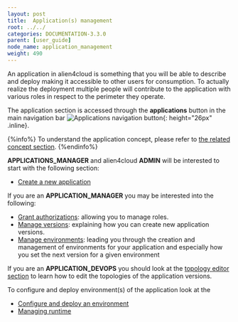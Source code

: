 ```yaml
---
layout: post
title:  Application(s) management
root: ../../
categories: DOCUMENTATION-3.3.0
parent: [user_guide]
node_name: application_management
weight: 490
---
```


An application in alien4cloud is something that you will be able to describe and deploy making it accessible to other users for consumption. To actually realize the deployment multiple people will contribute to the application with various roles in respect to the perimeter they operate.

The application section is accessed through the __applications__ button in the main navigation bar ![Applications navigation button](../../images/3.3.0/user_guide/applications/app_menu.png){: height="26px" .inline}.

{%info%}
To understand the application concept, please refer to [the related concept section](#/documentation/3.0.0/concepts/applications.html).
{%endinfo%}


__APPLICATIONS_MANAGER__ and alien4cloud __ADMIN__ will be interested to start with the following section:

* [Create a new application](#/documentation/3.0.0/user_guide/application_creation.html)

If you are an __APPLICATION_MANAGER__ you may be interested into the following:

* [Grant authorizations](#/documentation/3.0.0/user_guide/application_roles.html): allowing you to manage roles.
* [Manage versions](#/documentation/3.0.0/user_guide/application_versions.html): explaining how you can create new application versions.
* [Manage environments](#/documentation/3.0.0/user_guide/application_environments.html): leading you through the creation and management of environments for your application and especially how you set the next version for a given environment

If you are an __APPLICATION_DEVOPS__ you should look at the [topology editor section](#/documentation/3.0.0/user_guide/topology_editor.html) to learn how to edit the topologies of the application versions.

To configure and deploy environment(s) of the application look at the

* [Configure and deploy an environment](#/documentation/3.0.0/user_guide/application_deployment.html)
* [Managing runtime](#/documentation/3.0.0/user_guide/application_runtime.html)

